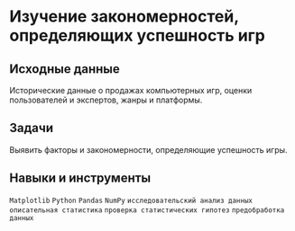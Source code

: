 # Изучение закономерностей, определяющих успешность игр

## Исходные данные  

Исторические данные о продажах компьютерных игр, оценки пользователей и экспертов, жанры и платформы.

## Задачи 

Выявить факторы и закономерности, определяющие успешность игры. 

## Навыки и инструменты 

`Matplotlib` `Python` `Pandas` `NumPy` `исследовательский анализ данных`  `описательная статистика`  `проверка статистических гипотез` `предобработка данных`